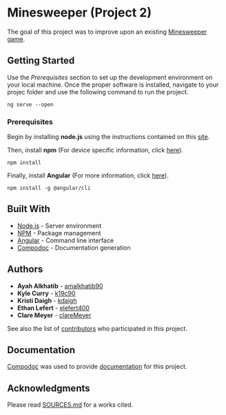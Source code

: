 # Minesweeper (Project 2)

The goal of this project was to improve upon an existing [Minesweeper game](https://github.com/BlakeJordan/Minesweeper).

## Getting Started

Use the *Prerequisites* section to set up the development environment on your local machine. 
Once the proper software is installed, navigate to your projec folder and use the following command to run the project.

```
ng serve --open
```

### Prerequisites

Begin by installing **node.js** using the instructions contained on this [site](https://nodejs.org/en/download/).

Then, install **npm** (For device specific information, click [here](https://www.npmjs.com/get-npm)).

```
npm install
```

Finally, install **Angular** (For more information, click [here](https://angular.io/guide/quickstart)).

```
npm install -g @angular/cli
```

## Built With

* [Node.js](https://nodejs.org/en/) - Server environment
* [NPM](https://www.npmjs.com/) - Package management
* [Angular](https://angular.io/) - Command line interface
* [Compodoc](https://compodoc.app/) - Documentation generation

## Authors

* **Ayah Alkhatib** - [amalkhatib90](https://github.com/amalkhatib90/)
* **Kyle Curry** - [k19c90](https://github.com/k19c90)
* **Kristi Daigh** - [kdaigh](https://github.com/kdaigh)
* **Ethan Lefert** - [elefert400](https://github.com/elefert400)
* **Clare Meyer** - [clareMeyer](https://github.com/clareMeyer)

See also the list of [contributors](https://github.com/amalkhatib90/Project01/graphs/contributors) who participated in this project.

## Documentation

[Compodoc](https://compodoc.app/) was used to provide [documentation](https://github.com/clareMeyer/project02/tree/master/documentation) for this project.

## Acknowledgments

Please read [SOURCES.md](https://github.com/amalkhatib90/Project01/blob/master/documentation/SOURCES.MD) for a works cited.
